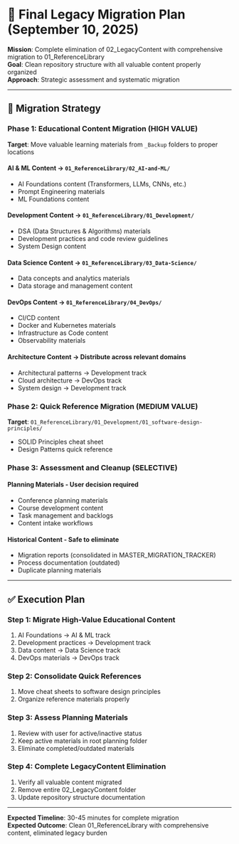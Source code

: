 # 🚀 Final Legacy Migration Plan (September 10, 2025)

**Mission**: Complete elimination of 02_LegacyContent with comprehensive migration to 01_ReferenceLibrary  
**Goal**: Clean repository structure with all valuable content properly organized  
**Approach**: Strategic assessment and systematic migration

---

## 🎯 **Migration Strategy**

### **Phase 1: Educational Content Migration (HIGH VALUE)**

**Target**: Move valuable learning materials from `_Backup` folders to proper locations

#### **AI & ML Content** → `01_ReferenceLibrary/02_AI-and-ML/`

- AI Foundations content (Transformers, LLMs, CNNs, etc.)
- Prompt Engineering materials
- ML Foundations content

#### **Development Content** → `01_ReferenceLibrary/01_Development/`

- DSA (Data Structures & Algorithms) materials
- Development practices and code review guidelines
- System Design content

#### **Data Science Content** → `01_ReferenceLibrary/03_Data-Science/`

- Data concepts and analytics materials
- Data storage and management content

#### **DevOps Content** → `01_ReferenceLibrary/04_DevOps/`

- CI/CD content
- Docker and Kubernetes materials  
- Infrastructure as Code content
- Observability materials

#### **Architecture Content** → Distribute across relevant domains

- Architectural patterns → Development track
- Cloud architecture → DevOps track
- System design → Development track

### **Phase 2: Quick Reference Migration (MEDIUM VALUE)**

**Target**: `01_ReferenceLibrary/01_Development/01_software-design-principles/`

- SOLID Principles cheat sheet
- Design Patterns quick reference

### **Phase 3: Assessment and Cleanup (SELECTIVE)**

#### **Planning Materials** - User decision required

- Conference planning materials
- Course development content  
- Task management and backlogs
- Content intake workflows

#### **Historical Content** - Safe to eliminate

- Migration reports (consolidated in MASTER_MIGRATION_TRACKER)
- Process documentation (outdated)
- Duplicate planning materials

---

## ✅ **Execution Plan**

### **Step 1: Migrate High-Value Educational Content**

1. AI Foundations → AI & ML track
2. Development practices → Development track  
3. Data content → Data Science track
4. DevOps materials → DevOps track

### **Step 2: Consolidate Quick References**

1. Move cheat sheets to software design principles
2. Organize reference materials properly

### **Step 3: Assess Planning Materials**

1. Review with user for active/inactive status
2. Keep active materials in root planning folder
3. Eliminate completed/outdated materials

### **Step 4: Complete LegacyContent Elimination**

1. Verify all valuable content migrated
2. Remove entire 02_LegacyContent folder
3. Update repository structure documentation

---

**Expected Timeline**: 30-45 minutes for complete migration  
**Expected Outcome**: Clean 01_ReferenceLibrary with comprehensive content, eliminated legacy burden
